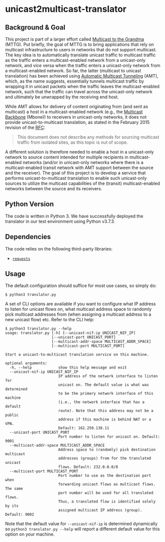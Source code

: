 # unicast2multicast-translator

## Background & Goal
This project is part of a larger effort called 
[Multicast to the Grandma](https://datatracker.ietf.org/meeting/104/materials/slides-104-mboned-mttg-01) (MTTG).
Put briefly, the goal of MTTG is to bring applications that rely on multicast infrastructure to users in networks that 
do not support multicast.
The key idea is to automatically translate unicast traffic to multicast traffic as the traffic enters a 
multicast-enabled network from a unicast-only network, and vice versa when the traffic enters a unicast-only network 
from a multicast-enabled network.
So far, the latter (multicast to unicast translation) has been achieved using 
[Automatic Multicast Tunneling](https://datatracker.ietf.org/doc/html/rfc7450) (AMT), which, as the name suggests, 
essentially tunnels multicast traffic by wrapping it in unicast packets when the traffic leaves the multicast-enabled 
network, such that the traffic can travel across the unicast-only network and ultimately be unwrapped by the receiving 
end host.

While AMT allows for delivery of content originating from (and sent as multicast) a host in a multicast-enabled network
(e.g., the [Multicast Backbone](https://en.wikipedia.org/wiki/Mbone) (Mbone)) to receivers in unicast-only networks, it
does not provide unicast-to-multicast translation, as stated in the February 2015 revision of the
[RFC](https://datatracker.ietf.org/doc/html/rfc7450#section-2):

> This document does not describe any methods for sourcing multicast traffic from isolated sites, as this topic is out 
> of scope.

A different solution is therefore needed to enable a host in a unicast-only network to source content intended for 
multiple recipients in multicast-enabled networks (and/or in unicast-only networks where there is a multicast-enabled 
transit network with AMT support between the source and the receiver).
The goal of this project is to develop a service that performs unicast-to-multicast translation to enable such 
unicast-only sources to utilize the multicast capabilities of the (transit) multicast-enabled networks between the 
source and its receivers.

## Python Version
The code is written in Python 3. We have successfully deployed the translator in our test environment using Python 
v3.7.3.

## Dependencies
The code relies on the following third-party libraries:
- [`requests`](https://github.com/psf/requests)

## Usage
The default configuration should suffice for most use cases, so simply do:
```
$ python3 translator.py
```

A set of CLI options are available if you want to configure what IP address to listen for unicast flows on, what 
multicast address space to randomly pick multicast addresses from (when assigning a multicast address to a new unicast
flow) etc. 
Refer to the CLI help:
```
$ python3 translator.py --help
usage: translator.py [-h] [--unicast-nif-ip UNICAST_NIF_IP]
                     [--unicast-port UNICAST_PORT]
                     [--multicast-addr-space MULTICAST_ADDR_SPACE]
                     [--multicast-port MULTICAST_PORT]

Start a unicast-to-multicast translation service on this machine.

optional arguments:
  -h, --help            show this help message and exit
  --unicast-nif-ip UNICAST_NIF_IP
                        IP address of the network interface to listen for
                        unicast on. The default value is what was determined
                        to be the primary network interface of this machine
                        (i.e., the network interface that has a default
                        route). Note that this address may not be a public
                        address if this machine is behind NAT or a VPN.
                        Default: 162.250.138.11
  --unicast-port UNICAST_PORT
                        Port number to listen for unicast on. Default: 9001
  --multicast-addr-space MULTICAST_ADDR_SPACE
                        Address space to (randomly) pick destination multicast
                        addresses (groups) from for the translated unicast
                        flows. Default: 232.0.0.0/8
  --multicast-port MULTICAST_PORT
                        Port number to use as the destination port when
                        forwarding unicast flows as multicast flows. The same
                        port number will be used for all translated flows.
                        Thus, a translated flow is identified solely by its
                        assigned multicast IP address (group). Default: 9002
```
Note that the default value for `--unicast-nif-ip` is determined dynamically so `python3 translator.py --help` will 
report a different default value for this option on your machine.